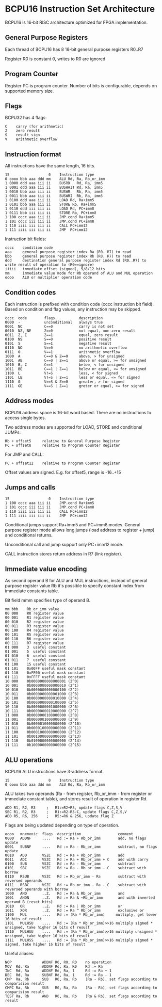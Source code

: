 BCPU16 Instruction Set Architecture
===================================

BCPU16 is 16-bit RISC architecture optimized for FPGA implementation.


General Purpose Registers
-------------------------

Each thread of BCPU16 has 8 16-bit general purpose registers R0..R7

Register R0 is constant 0, writes to R0 are ignored


Program Counter
---------------

Register PC is program counter.
Number of bits is configurable, depends on supported memory size.


Flags
-----

BCPU32 has 4 flags:

	C    carry (for arithmetic)
	Z    zero result
	S    result sign
	V    arithmetic overflow

Instruction format
------------------

All instructions have the same length, 16 bits.


	15                  0    Instruction type
	0 oooo bbb aaa ddd mm    ALU Rd, Ra, Rb_or_imm
	1 0000 ddd aaa iii ii    BUSRD   Rd, Ra, imm5
	1 0001 ddd aaa iii ii    BUSWAIT Rd, Ra, imm5
	1 0010 bbb aaa iii ii    BUSWR   Rb, Ra, imm5
	1 0011 bbb aaa iii ii    BUSWRI  Rb, Ra, imm5
	1 0100 ddd aaa iii ii    LOAD Rd, Ra+imm5
	1 0101 bbb aaa iii ii    STORE Rb, Ra+imm5
	1 0110 ddd iii iii ii    LOAD Rd, PC+imm8
	1 0111 bbb iii iii ii    STORE Rb, PC+imm8
	1 100 cccc aaa iii ii    JMP.cond Ra+imm5
	1 101 cccc iii iii ii    JMP.cond PC+imm8
	1 110 iiii iii iii ii    CALL PC+imm12
	1 111 iiii iii iii ii    JMP  PC+imm12

Instruction bit fields:

	cccc    condition code
	aaa     general purpose register index Ra (R0..R7) to read
	bbb     general purpose register index Rb (R0..R7) to read
	ddd     destination general purpose register index Rd (R0..R7) to write result of operation to (R0==ignore)
	iiiii   immediate offset (signed), 5/8/12 bits
	mm      immediate value mode for Rb operand of ALU and MUL operation
	oooo    ALU or multiplier operation code


Condition codes
---------------

Each instruction is prefixed with condition code (cccc instruction bit field).
Based on condition and flag values, any instruction may be skipped.


	cccc  code        flags           description
	0000  -           unconditional   always true
	0001  NC          C==0            carry is not set
	0010  NZ, NE      Z==0            not equal, non-zero result
	0011  Z, E        Z==1            equal, zero result
	0100  NS          S==0            positive result
	0101  S           S==1            negative result
	0110  NO          V==0            no arithmetic overflow
	0111  O           V==1            arithmetic overflow
	1000  A           C==0 & Z==0     above, > for unsigned
	1001  AE          C==0 | Z==1     above or equal, >= for unsigned
	1010  B, C        C==1            below, < for unsigned
	1011  BE          C==1 | Z==1     below or equal, <= for unsigned
	1100  L           V!=S            less, < for signed
	1101  LE          V!=S | Z==1     less or equal, <= for signed
	1110  G           V==S & Z==0     greater, > for signed
	1111  GE          V==S | Z==1     greter or equal, >= for signed



Address modes
-------------

BCPU16 address space is 16-bit word based. There are no instructions to access single bytes.

Two address modes are supported for LOAD, STORE and conditional JUMPs:

	Rb + offset5     relative to General Purpose Register
	PC + offset8     relative to Program Counter Register

For JMP and CALL:

	PC + offset12    relative to Program Counter Register

Offset values are signed. E.g. for offset5, range is -16..+15



Jumps and calls
---------------

	15                  0    Instruction type
	1 100 cccc aaa iii ii    JMP.cond Ra+imm5
	1 101 cccc iii iii ii    JMP.cond PC+imm8
	1 110 iiii iii iii ii    CALL PC+imm12
	1 111 iiii iii iii ii    JMP  PC+imm12

Conditional jumps support Ra+imm5 and PC+imm8 modes. General purpose register mode allows long jumps (load address to register + jump) and conditional returns.

Unconditional call and jump support only PC+imm12 mode.

CALL instruction stores return address in R7 (link register).


Immediate value encoding
------------------------

As second operand B for ALU and MUL instructions, instead of general purpose register 
value Rb it's possible to specify constant index from immediate constants table.

Bit field mmm specifies type of operand B.

	mm bbb    Rb_or_imm value
	00 000    R0 register value
	00 001    R1 register value
	00 010    R2 register value
	00 011    R3 register value
	00 100    R4 register value
	00 101    R5 register value
	00 110    R6 register value
	00 111    R7 register value
	01 000    3  useful constant
	01 001    5  useful constant
	01 010    6  useful constant
	01 011    7  useful constant
	01 100    15 useful constant
	01 101    0x00FF useful mask constant
	01 110    0xFF00 useful mask constant
	01 111    0xFFFF useful mask constant
	10 000    0b0000000000000001 (2^0)
	10 001    0b0000000000000010 (2^1)
	10 010    0b0000000000000100 (2^2)
	10 011    0b0000000000001000 (2^3)
	10 100    0b0000000000010000 (2^4)
	10 101    0b0000000000100000 (2^5)
	10 110    0b0000000001000000 (2^6)
	10 111    0b0000000010000000 (2^7)
	11 000    0b0000000100000000 (2^8)
	11 001    0b0000001000000000 (2^9)
	11 010    0b0000010000000000 (2^10)
	11 011    0b0000100000000000 (2^11)
	11 100    0b0001000000000000 (2^12)
	11 101    0b0010000000000000 (2^13)
	11 110    0b0100000000000000 (2^14)
	11 111    0b1000000000000000 (2^15)


ALU operations
--------------

BCPU16 ALU instructions have 3-address format.

	15                  0    Instruction type
	0 oooo bbb aaa ddd mm    ALU Rd, Ra, Rb_or_imm


ALU takes two operands (Ra - from register, Rb_or_imm - from register or immediate constant table), and stores result of operation in register Rd.

	ADD R1, R2, R3     ;   R1:=R2+R3, update flags C,Z,S,V
	SBC R1, R2, R3     ;   R1:=R2-R3-C, update flags C,Z,S,V
	ADD R5, R6, 256    ;   R5:=R6 & 256, update flag Z

Flags are being updated depending on type of operation.


	oooo   mnemonic  flags  description                 comment
	0000   ADDNF     ....   Rd := Ra + Rb_or_imm        add, no flags update
	0001   SUBNF     ....   Rd := Ra - Rb_or_imm        subtract, no flags update
	0010   ADD       VSZC   Rd := Ra + Rb_or_imm        add
	0011   ADC       VSZC   Rd := Ra + Rb_or_imm + C    add with carry
	0100   SUB       VSZC   Rd := Ra - Rb_or_imm        subtract
	0101   SBC       VSZC   Rd := Ra - Rb_or_imm - C    subtract with borrow
	0110   RSUB      VSZC   Rd := Rb_or_imm - Ra        subtract with reversed operands
	0111   RSBC      VSZC   Rd := Rb_or_imm - Ra - C    subtract with reversed operands with borrow
	1000   AND       ..Z.   Rd := Ra & Rb_or_imm        and
	1001   ANDN      ..Z.   Rd := Ra & ~Rb_or_imm       and with inverted operand B (reset bits)
	1010   OR        ..Z.   Rd := Ra | Rb_or_imm        or
	1011   XOR       ..Z.   Rd := Ra ^ Rb_or_imm        exclusive or
	1100   MUL       ....   Rd := (Ra * Rb_or_imm)     multiply, get lower 16 bits of result
	1101   MULHSU    ....   Rd := (Ra * Rb_or_imm)>>16 multiply signed * unsigned, take higher 16 bits of result
	1110   MULHUU    ....   Rd := (Ra * Rb_or_imm)>>16 multiply unsigned * unsigned, take higher 16 bits of result
	1111   MULHSS    ....   Rd := (Ra * Rb_or_imm)>>16 multiply signed * signed, take higher 16 bits of result


Useful aliases:

	NOP              ADDNF R0, R0, R0    no operation
	MOV  Rd, Ra      ADDNF Rd, Ra, R0    Rd := Ra
	INC  Rd, Ra      ADDNF Rd, Ra, 1     Rd := Ra + 1
	DEC  Rd, Ra      SUBNF Rd, Ra, 1     Rd := Ra - 1
	CMP  Ra, Rb      SUB   R0, Ra, Rb    (Ra - Rb), set flags according to comparision result
	CMPC Ra, Rb      SUB   R0, Ra, Rb    (Ra - Rb), set flags according to comparision result
	TEST Ra, Rb      AND   R0, Ra, Rb    (Ra & Rb), set flags according to result

